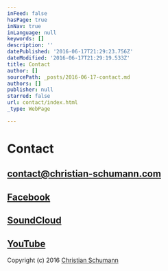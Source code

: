 ```yaml
---
inFeed: false
hasPage: true
inNav: true
inLanguage: null
keywords: []
description: ''
datePublished: '2016-06-17T21:29:23.756Z'
dateModified: '2016-06-17T21:29:19.533Z'
title: Contact
author: []
sourcePath: _posts/2016-06-17-contact.md
authors: []
publisher: null
starred: false
url: contact/index.html
_type: WebPage

---
```

# Contact

## [contact@christian-schumann.com][0]

## [Facebook][0]

## [SoundCloud][0]

## [YouTube][0]

[][1]

Copyright (c) 2016 [Christian Schumann][2][][1]

[0]: null
[1]: https://www.youtube.com/channel/UCj56p3tocTxOew_Gu_saDIQ
[2]: http://christian-schumann.com/